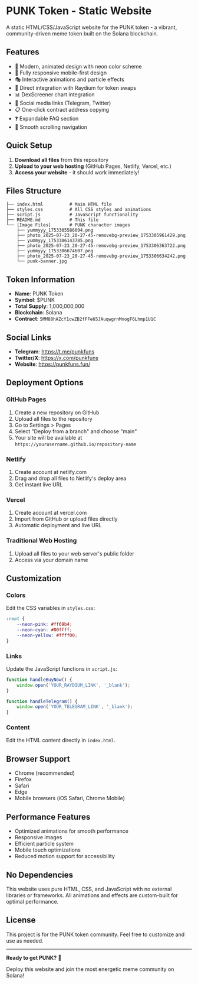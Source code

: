 # PUNK Token - Static Website

A static HTML/CSS/JavaScript website for the PUNK token - a vibrant, community-driven meme token built on the Solana blockchain.

## Features

- 🎨 Modern, animated design with neon color scheme
- 📱 Fully responsive mobile-first design
- 🎭 Interactive animations and particle effects
- 🔗 Direct integration with Raydium for token swaps
- 📊 DexScreener chart integration
- 💬 Social media links (Telegram, Twitter)
- 📋 One-click contract address copying
- ❓ Expandable FAQ section
- 🎯 Smooth scrolling navigation

## Quick Setup

1. **Download all files** from this repository
2. **Upload to your web hosting** (GitHub Pages, Netlify, Vercel, etc.)
3. **Access your website** - it should work immediately!

## Files Structure

```
├── index.html          # Main HTML file
├── styles.css          # All CSS styles and animations
├── script.js           # JavaScript functionality
├── README.md           # This file
└── [Image Files]       # PUNK character images
    ├── yummyyy_1753305586094.png
    ├── photo_2025-07-23_20-27-45-removebg-preview_1753305961429.png
    ├── yummyyy_1753306143785.png
    ├── photo_2025-07-23_20-27-45-removebg-preview_1753306363722.png
    ├── yummyyy_1753306674607.png
    ├── photo_2025-07-23_20-27-45-removebg-preview_1753306634242.png
    └── punk-banner.jpg
```

## Token Information

- **Name**: PUNK Token
- **Symbol**: $PUNK
- **Total Supply**: 1,000,000,000
- **Blockchain**: Solana
- **Contract**: `5MM88hAZcY1cwZB2fFFe65JAuqwgrnMnogF6Lhmp1U1C`

## Social Links

- **Telegram**: https://t.me/punkfuns
- **Twitter/X**: https://x.com/punkfuns
- **Website**: https://punkfuns.fun/

## Deployment Options

### GitHub Pages
1. Create a new repository on GitHub
2. Upload all files to the repository
3. Go to Settings > Pages
4. Select "Deploy from a branch" and choose "main"
5. Your site will be available at `https://yourusername.github.io/repository-name`

### Netlify
1. Create account at netlify.com
2. Drag and drop all files to Netlify's deploy area
3. Get instant live URL

### Vercel
1. Create account at vercel.com
2. Import from GitHub or upload files directly
3. Automatic deployment and live URL

### Traditional Web Hosting
1. Upload all files to your web server's public folder
2. Access via your domain name

## Customization

### Colors
Edit the CSS variables in `styles.css`:
```css
:root {
    --neon-pink: #ff69b4;
    --neon-cyan: #00ffff;
    --neon-yellow: #ffff00;
}
```

### Links
Update the JavaScript functions in `script.js`:
```javascript
function handleBuyNow() {
    window.open('YOUR_RAYDIUM_LINK', '_blank');
}

function handleTelegram() {
    window.open('YOUR_TELEGRAM_LINK', '_blank');
}
```

### Content
Edit the HTML content directly in `index.html`.

## Browser Support

- Chrome (recommended)
- Firefox
- Safari
- Edge
- Mobile browsers (iOS Safari, Chrome Mobile)

## Performance Features

- Optimized animations for smooth performance
- Responsive images
- Efficient particle system
- Mobile touch optimizations
- Reduced motion support for accessibility

## No Dependencies

This website uses pure HTML, CSS, and JavaScript with no external libraries or frameworks. All animations and effects are custom-built for optimal performance.

## License

This project is for the PUNK token community. Feel free to customize and use as needed.

---

**Ready to get PUNK?** 🚀

Deploy this website and join the most energetic meme community on Solana!